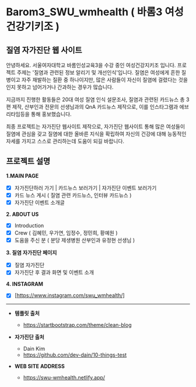 # Barom3_SWU_wmhealth ( 바롬3 여성건강기키조 ) 
## 질염 자가진단 웹 사이트

안녕하세요.
서울여자대학교 바롬인성교육3을 수강 중인 여성건강지키조 입니다. 프로젝트 주제는 '질염과 관련된 정보 알리기 및 개선인식'입니다.
질염은 여성에게 흔한 질병이고 자주 재발하는 질환 중 하나이지만, 많은 사람들이 자신이 질염에 걸렸다는 것을 인지 못하고 넘어가거나 간과하는 경우가 많습니다.

지금까지 진행한 활동들은 20대 여성 질염 인식 설문조사, 질염과 관련된 카드뉴스 총 3편 제작, 산부인과 전문의 선생님과의 QnA 카드뉴스 제작으로, 이를 인스타그램과 에브리타임등을 통해 홍보했습니다.

최종 프로젝트는 자가진단 웹사이트 제작으로, 자가진단 웹사이트 통해 많은 여성들이 질염에 관심을 갖고 질염에 대한 올바른 지식을 확립하여 자신의 건강에 대해 능동적인 자세를 가지고 스스로 관리하는데 도움이 되길 바랍니다.


## 프로젝트 설명

 **1.MAIN PAGE**
  - [x] 자가진단하러 가기 | 카드뉴스 보러가기 | 자가진단 이벤트 보러가기
  - [x] 카드 뉴스 게시 ( 질염 관련 카드뉴스, 인터뷰 카드뉴스 )
  - [x] 자가진단 이벤트 소개글

 **2. ABOUT US**
  - [x] Introduction
  - [x] Crew ( 김혜민, 우가연, 임정수, 정민희, 황예원 )
  - [x] 도움을 주신 분 ( 분당 제생병원 산부인과 유정현 선생님 )
 
 **3. 질염 자가진단 페이지**
  - [x] 질염 자가진단 
  - [x] 자가진단 후 결과 화면 및 이벤트 소개

 **4. INSTAGRAM**
  - [x] [https://www.instagram.com/swu_wmhealth/]
 
 
 ---
 
+ **템플릿 출처**
  + https://startbootstrap.com/theme/clean-blog

+ **자가진단 출처** 
  + Dain Kim
  + https://github.com/dev-dain/10-things-test

+ **WEB SITE ADDRESS**
  + https://swu-wmhealth.netlify.app/
